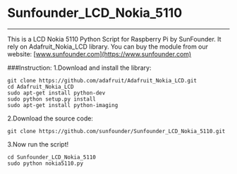 # Sunfounder_LCD_Nokia_5110
----------
This is a LCD Nokia 5110 Python Script for Raspberry Pi by SunFounder.
It rely on Adafruit_Nokia_LCD library.
You can buy the module from our website: [www.sunfounder.com](https://www.sunfounder.com) 

###Instruction:
1.Download and install the library:

    git clone https://github.com/adafruit/Adafruit_Nokia_LCD.git
    cd Adafruit_Nokia_LCD
    sudo apt-get install python-dev
    sudo python setup.py install
    sudo apt-get install python-imaging

2.Download the source code:

    git clone https://github.com/sunfounder/Sunfounder_LCD_Nokia_5110.git
    
3.Now run the script!

    cd Sunfounder_LCD_Nokia_5110
    sudo python nokia5110.py

